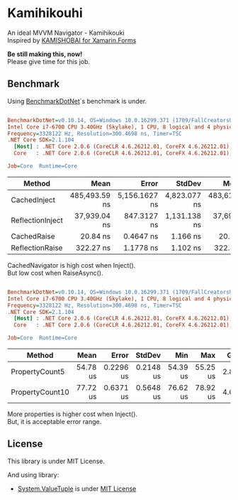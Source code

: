 # Kamihikouhi
An ideal MVVM Navigator - Kamihikouki  
Inspired by [KAMISHOBAI for Xamarin.Forms](https://github.com/nuitsjp/KAMISHIBAI)

**Be still making this, now!**  
Please give time for this job.

## Benchmark

Using [BenchmarkDotNet](https://github.com/dotnet/BenchmarkDotNet)`s benchmark is under.

``` ini

BenchmarkDotNet=v0.10.14, OS=Windows 10.0.16299.371 (1709/FallCreatorsUpdate/Redstone3)
Intel Core i7-6700 CPU 3.40GHz (Skylake), 1 CPU, 8 logical and 4 physical cores
Frequency=3328122 Hz, Resolution=300.4698 ns, Timer=TSC
.NET Core SDK=2.1.104
  [Host] : .NET Core 2.0.6 (CoreCLR 4.6.26212.01, CoreFX 4.6.26212.01), 64bit RyuJIT
  Core   : .NET Core 2.0.6 (CoreCLR 4.6.26212.01, CoreFX 4.6.26212.01), 64bit RyuJIT

Job=Core  Runtime=Core  

```
|           Method |          Mean |         Error |       StdDev |        Median |           Min |           Max |  Gen 0 |  Gen 1 | Allocated |
|----------------- |--------------:|--------------:|-------------:|--------------:|--------------:|--------------:|-------:|-------:|----------:|
|     CachedInject | 485,493.59 ns | 5,156.1627 ns | 4,823.077 ns | 483,618.51 ns | 480,195.23 ns | 496,770.81 ns | 3.4180 | 1.4648 |   14735 B |
| ReflectionInject |  37,939.04 ns |   847.3127 ns | 1,131.138 ns |  37,690.52 ns |  36,556.66 ns |  41,141.38 ns | 1.4038 |      - |    5898 B |
|      CachedRaise |      20.84 ns |     0.4647 ns |     1.166 ns |      20.27 ns |      19.74 ns |      24.13 ns |      - |      - |       0 B |
|  ReflectionRaise |     322.27 ns |     1.1778 ns |     1.102 ns |     322.38 ns |     320.47 ns |     324.28 ns | 0.0434 |      - |     184 B |


CachedNavigator is high cost when Inject().  
But low cost when RaiseAsync().

``` ini

BenchmarkDotNet=v0.10.14, OS=Windows 10.0.16299.371 (1709/FallCreatorsUpdate/Redstone3)
Intel Core i7-6700 CPU 3.40GHz (Skylake), 1 CPU, 8 logical and 4 physical cores
Frequency=3328122 Hz, Resolution=300.4698 ns, Timer=TSC
.NET Core SDK=2.1.104
  [Host] : .NET Core 2.0.6 (CoreCLR 4.6.26212.01, CoreFX 4.6.26212.01), 64bit RyuJIT
  Core   : .NET Core 2.0.6 (CoreCLR 4.6.26212.01, CoreFX 4.6.26212.01), 64bit RyuJIT

Job=Core  Runtime=Core  

```
|          Method |     Mean |     Error |    StdDev |      Min |      Max |  Gen 0 | Allocated |
|---------------- |---------:|----------:|----------:|---------:|---------:|-------:|----------:|
|  PropertyCount5 | 54.78 us | 0.2296 us | 0.2148 us | 54.39 us | 55.25 us | 2.8076 |  11.73 KB |
| PropertyCount10 | 77.72 us | 0.6371 us | 0.5648 us | 76.62 us | 78.92 us | 4.6387 |  19.37 KB |


More properties is higher cost when Inject().  
But, it is acceptable error range.

## License

This library is under MIT License.

And using library:

- [System.ValueTuple](https://www.nuget.org/packages/System.ValueTuple/) is under [MIT License](https://github.com/dotnet/corefx/blob/master/LICENSE.TXT)